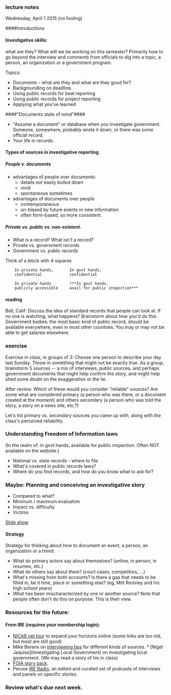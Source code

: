 ### lecture notes
Wednesday, April 1 2015 (no fooling)

####Introductions

#### Investigative skills: 

what are they? What will we be working on this semester? Primarily how to go beyond the interview and comments from officials to dig into a topic, a person, an organization or a government program. 

Topics: 
* Documents - what are they and what are they good for?
* Backgrounding on deadline. 
* Using public records for beat reporting
* Using public records for project reporting
* Applying what you've learned

####"Documents state of mind"####
* "Assume a document" or database when you investigate government. Someone, somewhere, probably wrote it down, or there was some official record.
* Your life in records. 

#### Types of sources in investigative reporting 

##### People v. documents
* advantages of people over documents: 
	* details not easily boiled down
	* vivid
	* spontaneous sometimes
* advantages of documents over people
	* contemporaneous
	* un-biased by future events or new information
	* often form-based, so more consistent.


##### Private vs. public vs. non-existent.

* What is a record? What isn't a record? 
* Private vs. government records
* Government vs. public records

Think of a block with 4 squares

    
    	In private hands, 		In govt hands, 
		confidential			confidential
		
		In private hands		***In govt hands, 
		publicly accessible		avail for public inspection***


#### reading 
Bell, Calif: Discuss the idea of standard records that people can look at. If no one is watching, what happens? 
Brainstorm about how you'd do this. Government bodies: the most basic kind of public record, should be available everywhere, even in most other countries. You may or may not be able to get salaries elsewhere. 

### exercise
Exercise in class, in groups of 3: Choose one person to describe your day last Sunday. Throw in something that might not be exactly true. As a group, brainstorm 5 sources -- a mix of interviews, public sources, and perhaps government documents that might help confirm the story, and might help shed some doubt on the exaggeration or the lie. 

After review: Which of these would you consider "reliable" sources? Are some what are considered primary (a person who was there, or a document created at the moment) and others secondary (a person who was told the story, a story on a news site, etc.?)

Let's list primary vs. secondary sources you came up with, along with the class's perceived reliability.


### Understanding Freedom of Information laws
(In the realm of: in govt hands, available for public inspection. Often NOT available on the website.)
* National vs. state records - where to file.
* What's covered in public records laws?
* Where do you find records, and how do you know what to ask for?


### Maybe: Planning and conceiving an investigative story

* Compared to what?
* Minimum / maximum evaluation
* Impact vs. difficulty
* Victims

[Slide show](http://slides.com/sarahcnyt/columbia-skills#/22)

#### Strategy
Strategy for thinking about how to document an event, a person, an organization or a trend:

* What do primary actors say about themselves? (online, in person, in resumes, etc.)
* What do others say about them? (court cases, competitors, ...)
* What's missing from both accounts? Is there a gap that needs to be filled in, be it time, place or something else? (eg, Mitt Romney and his high school years) 
* What has been mischaracterized by one or another source?
Note that people often don't do this on purpose. This is their view. 


### Resources for the future: 

#### From IRE (requires your membership login):
* [NICAR net tour](https://www.ire.org/nicar/nicar-net-tour/) to expand your horizons online (some links are too old, but most are still good)
* Mike Berens on [interviewing tips](https://www.ire.org/resource-center/tipsheets/1973/) for different kinds of sources. * [Nigel Jaquiss](Investigating Local Government) on investigating local government. (We may read a story of his in class)
* [FOIA story pack](https://www.ire.org/resource-center/story-packs/freedom-information-story-pack/).
* Peruse [IRE Radio](https://www.ire.org/blog/ire-radio/), an edited and curated set of podcasts of interviews and panels on specific stories.

### Review what's due next week. 
